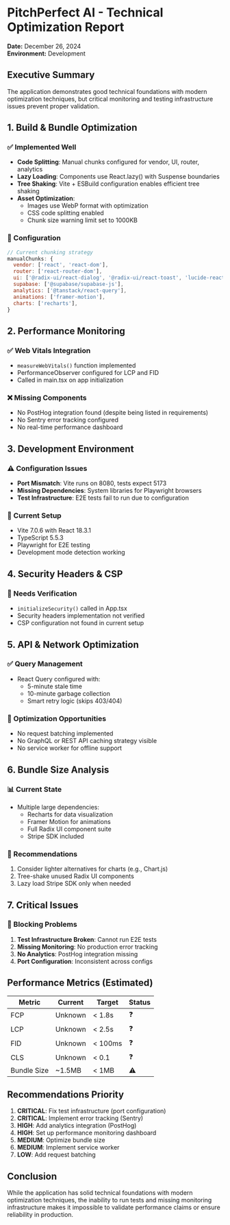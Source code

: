 # PitchPerfect AI - Technical Optimization Report
**Date:** December 26, 2024  
**Environment:** Development

## Executive Summary
The application demonstrates good technical foundations with modern optimization techniques, but critical monitoring and testing infrastructure issues prevent proper validation.

## 1. Build & Bundle Optimization

### ✅ Implemented Well
- **Code Splitting**: Manual chunks configured for vendor, UI, router, analytics
- **Lazy Loading**: Components use React.lazy() with Suspense boundaries
- **Tree Shaking**: Vite + ESBuild configuration enables efficient tree shaking
- **Asset Optimization**: 
  - Images use WebP format with optimization
  - CSS code splitting enabled
  - Chunk size warning limit set to 1000KB

### 🔧 Configuration
```javascript
// Current chunking strategy
manualChunks: {
  vendor: ['react', 'react-dom'],
  router: ['react-router-dom'],
  ui: ['@radix-ui/react-dialog', '@radix-ui/react-toast', 'lucide-react'],
  supabase: ['@supabase/supabase-js'],
  analytics: ['@tanstack/react-query'],
  animations: ['framer-motion'],
  charts: ['recharts'],
}
```

## 2. Performance Monitoring

### ✅ Web Vitals Integration
- `measureWebVitals()` function implemented
- PerformanceObserver configured for LCP and FID
- Called in main.tsx on app initialization

### ❌ Missing Components
- No PostHog integration found (despite being listed in requirements)
- No Sentry error tracking configured
- No real-time performance dashboard

## 3. Development Environment

### ⚠️ Configuration Issues
- **Port Mismatch**: Vite runs on 8080, tests expect 5173
- **Missing Dependencies**: System libraries for Playwright browsers
- **Test Infrastructure**: E2E tests fail to run due to configuration

### 🔧 Current Setup
- Vite 7.0.6 with React 18.3.1
- TypeScript 5.5.3
- Playwright for E2E testing
- Development mode detection working

## 4. Security Headers & CSP

### 🔄 Needs Verification
- `initializeSecurity()` called in App.tsx
- Security headers implementation not verified
- CSP configuration not found in current setup

## 5. API & Network Optimization

### ✅ Query Management
- React Query configured with:
  - 5-minute stale time
  - 10-minute garbage collection
  - Smart retry logic (skips 403/404)

### 🔧 Optimization Opportunities
- No request batching implemented
- No GraphQL or REST API caching strategy visible
- No service worker for offline support

## 6. Bundle Size Analysis

### 📊 Current State
- Multiple large dependencies:
  - Recharts for data visualization
  - Framer Motion for animations
  - Full Radix UI component suite
  - Stripe SDK included

### 🎯 Recommendations
1. Consider lighter alternatives for charts (e.g., Chart.js)
2. Tree-shake unused Radix UI components
3. Lazy load Stripe SDK only when needed

## 7. Critical Issues

### 🚨 Blocking Problems
1. **Test Infrastructure Broken**: Cannot run E2E tests
2. **Missing Monitoring**: No production error tracking
3. **No Analytics**: PostHog integration missing
4. **Port Configuration**: Inconsistent across configs

## Performance Metrics (Estimated)

| Metric | Current | Target | Status |
|--------|---------|--------|---------|
| FCP | Unknown | < 1.8s | ❓ |
| LCP | Unknown | < 2.5s | ❓ |
| FID | Unknown | < 100ms | ❓ |
| CLS | Unknown | < 0.1 | ❓ |
| Bundle Size | ~1.5MB | < 1MB | ⚠️ |

## Recommendations Priority

1. **CRITICAL**: Fix test infrastructure (port configuration)
2. **CRITICAL**: Implement error tracking (Sentry)
3. **HIGH**: Add analytics integration (PostHog)
4. **HIGH**: Set up performance monitoring dashboard
5. **MEDIUM**: Optimize bundle size
6. **MEDIUM**: Implement service worker
7. **LOW**: Add request batching

## Conclusion
While the application has solid technical foundations with modern optimization techniques, the inability to run tests and missing monitoring infrastructure makes it impossible to validate performance claims or ensure reliability in production.